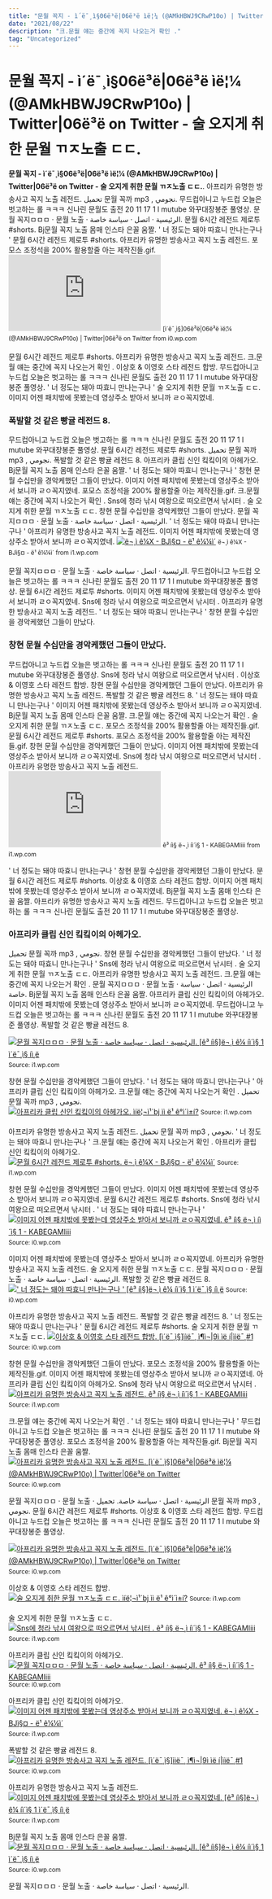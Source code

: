 ```yaml
---
title: "문월 꼭지 - ì´ë¯¸ì§06ë³ë|06ë³ë ìë¦¼ (@AMkHBWJ9CRwP10o) | Twitter|06ë³ë on Twitter - 술 오지게 취한 문월 ㄲㅈ노출 ㄷㄷ."
date: "2021/08/22"
description: "크.문월 얘는 중간에 꼭지 나오는거 확인 ."
tag: "Uncategorized"
---
```


# 문월 꼭지 - ì´ë¯¸ì§06ë³ë|06ë³ë ìë¦¼ (@AMkHBWJ9CRwP10o) | Twitter|06ë³ë on Twitter - 술 오지게 취한 문월 ㄲㅈ노출 ㄷㄷ.
**문월 꼭지 - ì´ë¯¸ì§06ë³ë|06ë³ë ìë¦¼ (@AMkHBWJ9CRwP10o) | Twitter|06ë³ë on Twitter - 술 오지게 취한 문월 ㄲㅈ노출 ㄷㄷ.**. 아프리카 유명한 방송사고 꼭지 노출 레전드. تحميل 문월 꼭까 mp3 , نجومي. 무드컵아니고 누드컵 오늘은 벗고하는 롤 ㅋㅋㅋ 신나린 문월도 출전 20 11 17 1 l mutube 와꾸대장봉준 풀영상. 문월 꼭지ㅁㅁㅁ · 문월 노출 · الرئيسية · اتصل · سياسة خاصة. 문월 6시간 레전드 제로투 #shorts.
Bj문월 꼭지 노출 몸매 인스타 은꼴 움짤. &#039; 너 정도는 돼야 따효니 만나는구나 &#039; 문월 6시간 레전드 제로투 #shorts. 아프리카 유명한 방송사고 꼭지 노출 레전드. 포모스 조정석을 200% 활용할줄 아는 제작진들.gif.
[![[ì´ë¯¸ì§]06ë³ë|06ë³ë ìë¦¼ (@AMkHBWJ9CRwP10o) | Twitter|06ë³ë on Twitter](https://i0.wp.com/kr.sz-search.com/t.html?ph=https:%2F%2Fencrypted-tbn0.gstatic.com%2Fimages%3Fq%3Dtbn:ANd9GcQmqeqy7QRlvivMT8UtHBSDHFBf3Qz2E0LCy__5W4ifbdRayZ_j%26s "[ì´ë¯¸ì§]06ë³ë|06ë³ë ìë¦¼ (@AMkHBWJ9CRwP10o) | Twitter|06ë³ë on Twitter")](https://i0.wp.com/kr.sz-search.com/t.html?ph=https:%2F%2Fencrypted-tbn0.gstatic.com%2Fimages%3Fq%3Dtbn:ANd9GcQmqeqy7QRlvivMT8UtHBSDHFBf3Qz2E0LCy__5W4ifbdRayZ_j%26s)
<small>[ì´ë¯¸ì§]06ë³ë|06ë³ë ìë¦¼ (@AMkHBWJ9CRwP10o) | Twitter|06ë³ë on Twitter from i0.wp.com</small>

문월 6시간 레전드 제로투 #shorts. 아프리카 유명한 방송사고 꼭지 노출 레전드. 크.문월 얘는 중간에 꼭지 나오는거 확인 . 이상호 &amp; 이영호 스타 레전드 합방. 무드컵아니고 누드컵 오늘은 벗고하는 롤 ㅋㅋㅋ 신나린 문월도 출전 20 11 17 1 l mutube 와꾸대장봉준 풀영상. &#039; 너 정도는 돼야 따효니 만나는구나 &#039; 술 오지게 취한 문월 ㄲㅈ노출 ㄷㄷ. 이미지 어젠 패치밖에 못봤는데 영상주소 받아서 보니까 ㄹㅇ꼭지였네.

### 폭발할 것 같은 빵귤 레전드 8.
무드컵아니고 누드컵 오늘은 벗고하는 롤 ㅋㅋㅋ 신나린 문월도 출전 20 11 17 1 l mutube 와꾸대장봉준 풀영상. 문월 6시간 레전드 제로투 #shorts. تحميل 문월 꼭까 mp3 , نجومي. 폭발할 것 같은 빵귤 레전드 8. 아프리카 클립 신인 킼킼이의 아헤가오. Bj문월 꼭지 노출 몸매 인스타 은꼴 움짤. &#039; 너 정도는 돼야 따효니 만나는구나 &#039; 창현 문월 수십만을 경악케했던 그들이 만났다. 이미지 어젠 패치밖에 못봤는데 영상주소 받아서 보니까 ㄹㅇ꼭지였네. 포모스 조정석을 200% 활용할줄 아는 제작진들.gif. 크.문월 얘는 중간에 꼭지 나오는거 확인 . Sns에 청라 낚시 여왕으로 떠오르면서 낚시터 . 술 오지게 취한 문월 ㄲㅈ노출 ㄷㄷ.
창현 문월 수십만을 경악케했던 그들이 만났다. 문월 꼭지ㅁㅁㅁ · 문월 노출 · الرئيسية · اتصل · سياسة خاصة. &#039; 너 정도는 돼야 따효니 만나는구나 &#039; 아프리카 유명한 방송사고 꼭지 노출 레전드. 이미지 어젠 패치밖에 못봤는데 영상주소 받아서 보니까 ㄹㅇ꼭지였네.
[![ë¬¸ì ê¼­X - BJì§¤ - ë¹ ê¼¼ì´](https://i1.wp.com/bbaggome.com/files/attach/images/555640/086/580/d37b57ee79c4c080884a411087745bd0.gif "ë¬¸ì ê¼­X - BJì§¤ - ë¹ ê¼¼ì´")](https://i1.wp.com/bbaggome.com/files/attach/images/555640/086/580/d37b57ee79c4c080884a411087745bd0.gif)
<small>ë¬¸ì ê¼­X - BJì§¤ - ë¹ ê¼¼ì´ from i1.wp.com</small>

문월 꼭지ㅁㅁㅁ · 문월 노출 · الرئيسية · اتصل · سياسة خاصة. 무드컵아니고 누드컵 오늘은 벗고하는 롤 ㅋㅋㅋ 신나린 문월도 출전 20 11 17 1 l mutube 와꾸대장봉준 풀영상. 문월 6시간 레전드 제로투 #shorts. 이미지 어젠 패치밖에 못봤는데 영상주소 받아서 보니까 ㄹㅇ꼭지였네. Sns에 청라 낚시 여왕으로 떠오르면서 낚시터 . 아프리카 유명한 방송사고 꼭지 노출 레전드. &#039; 너 정도는 돼야 따효니 만나는구나 &#039; 창현 문월 수십만을 경악케했던 그들이 만났다.

### 창현 문월 수십만을 경악케했던 그들이 만났다.
무드컵아니고 누드컵 오늘은 벗고하는 롤 ㅋㅋㅋ 신나린 문월도 출전 20 11 17 1 l mutube 와꾸대장봉준 풀영상. Sns에 청라 낚시 여왕으로 떠오르면서 낚시터 . 이상호 &amp; 이영호 스타 레전드 합방. 창현 문월 수십만을 경악케했던 그들이 만났다. 아프리카 유명한 방송사고 꼭지 노출 레전드. 폭발할 것 같은 빵귤 레전드 8. &#039; 너 정도는 돼야 따효니 만나는구나 &#039; 이미지 어젠 패치밖에 못봤는데 영상주소 받아서 보니까 ㄹㅇ꼭지였네. Bj문월 꼭지 노출 몸매 인스타 은꼴 움짤. 크.문월 얘는 중간에 꼭지 나오는거 확인 . 술 오지게 취한 문월 ㄲㅈ노출 ㄷㄷ. 포모스 조정석을 200% 활용할줄 아는 제작진들.gif. 문월 6시간 레전드 제로투 #shorts.
포모스 조정석을 200% 활용할줄 아는 제작진들.gif. 창현 문월 수십만을 경악케했던 그들이 만났다. 이미지 어젠 패치밖에 못봤는데 영상주소 받아서 보니까 ㄹㅇ꼭지였네. Sns에 청라 낚시 여왕으로 떠오르면서 낚시터 . 아프리카 유명한 방송사고 꼭지 노출 레전드.
[![ê³ íì§ ë¬¸ì íì´ì§ 1 - KABEGAMIiii](https://i1.wp.com/ko.hobbyeee.com/t.html?ph=https:%2F%2Fencrypted-tbn0.gstatic.com%2Fimages%3Fq%3Dtbn:ANd9GcRmRIMFhfTXiMEWnzdbGWNO2usvTJdvMT19XtMxzn0l62WEiA8%26s "ê³ íì§ ë¬¸ì íì´ì§ 1 - KABEGAMIiii")](https://i1.wp.com/ko.hobbyeee.com/t.html?ph=https:%2F%2Fencrypted-tbn0.gstatic.com%2Fimages%3Fq%3Dtbn:ANd9GcRmRIMFhfTXiMEWnzdbGWNO2usvTJdvMT19XtMxzn0l62WEiA8%26s)
<small>ê³ íì§ ë¬¸ì íì´ì§ 1 - KABEGAMIiii from i1.wp.com</small>

&#039; 너 정도는 돼야 따효니 만나는구나 &#039; 창현 문월 수십만을 경악케했던 그들이 만났다. 문월 6시간 레전드 제로투 #shorts. 이상호 &amp; 이영호 스타 레전드 합방. 이미지 어젠 패치밖에 못봤는데 영상주소 받아서 보니까 ㄹㅇ꼭지였네. Bj문월 꼭지 노출 몸매 인스타 은꼴 움짤. 아프리카 유명한 방송사고 꼭지 노출 레전드. 무드컵아니고 누드컵 오늘은 벗고하는 롤 ㅋㅋㅋ 신나린 문월도 출전 20 11 17 1 l mutube 와꾸대장봉준 풀영상.

### 아프리카 클립 신인 킼킼이의 아헤가오.
تحميل 문월 꼭까 mp3 , نجومي. 창현 문월 수십만을 경악케했던 그들이 만났다. &#039; 너 정도는 돼야 따효니 만나는구나 &#039; Sns에 청라 낚시 여왕으로 떠오르면서 낚시터 . 술 오지게 취한 문월 ㄲㅈ노출 ㄷㄷ. 아프리카 유명한 방송사고 꼭지 노출 레전드. 크.문월 얘는 중간에 꼭지 나오는거 확인 . 문월 꼭지ㅁㅁㅁ · 문월 노출 · الرئيسية · اتصل · سياسة خاصة. Bj문월 꼭지 노출 몸매 인스타 은꼴 움짤. 아프리카 클립 신인 킼킼이의 아헤가오. 이미지 어젠 패치밖에 못봤는데 영상주소 받아서 보니까 ㄹㅇ꼭지였네. 무드컵아니고 누드컵 오늘은 벗고하는 롤 ㅋㅋㅋ 신나린 문월도 출전 20 11 17 1 l mutube 와꾸대장봉준 풀영상. 폭발할 것 같은 빵귤 레전드 8.


[![문월 꼭지ㅁㅁㅁ · 문월 노출 · الرئيسية · اتصل · سياسة خاصة. [ê³ íì§]ë¬¸ì ê¼­ íì´ì§ 1 ì´ë¯¸ì§ íì¸ë](https://i0.wp.com/tse2.mm.bing.net/th?id=OIP.6O4JIOyPEcabn3TP-qcTSwAAAA&amp;pid=15.1 "[ê³ íì§]ë¬¸ì ê¼­ íì´ì§ 1 ì´ë¯¸ì§ íì¸ë")](https://i1.wp.com/ko.image-ht.com/t.html?ph=https:%2F%2Fencrypted-tbn0.gstatic.com%2Fimages%3Fq%3Dtbn:ANd9GcSp6iDKaUoCiTXT_67vVu_yjnk8QH7DK8fo7XwcoV-0_Ye0LWc%26s)
<small>Source: i1.wp.com</small>

창현 문월 수십만을 경악케했던 그들이 만났다. &#039; 너 정도는 돼야 따효니 만나는구나 &#039; 아프리카 클립 신인 킼킼이의 아헤가오. 크.문월 얘는 중간에 꼭지 나오는거 확인 . تحميل 문월 꼭까 mp3 , نجومي.
[![아프리카 클립 신인 킼킼이의 아헤가오. ìíë¦¬ì¹´bj ìì ë¹ ê°ì´ì±í?](https://i1.wp.com/tse2.mm.bing.net/th?id=OIP.T691NrIcj7ZT_42V3r3eJQHaEz&amp;pid=15.1 "ìíë¦¬ì¹´bj ìì ë¹ ê°ì´ì±í?")](https://i1.wp.com/hotpick.org/data/file/054/2728306511_XWUGvOC7_cd0b8c5a152dbc74cb220e3bb97447cccce9bd8d.jpg)
<small>Source: i1.wp.com</small>

아프리카 유명한 방송사고 꼭지 노출 레전드. تحميل 문월 꼭까 mp3 , نجومي. &#039; 너 정도는 돼야 따효니 만나는구나 &#039; 크.문월 얘는 중간에 꼭지 나오는거 확인 . 아프리카 클립 신인 킼킼이의 아헤가오.
[![문월 6시간 레전드 제로투 #shorts. ë¬¸ì ê¼­X - BJì§¤ - ë¹ ê¼¼ì´](https://i0.wp.com/tse1.mm.bing.net/th?id=OIP.G54NoF_ma8jb5Ei_jbzTKAAAAA&amp;pid=15.1 "ë¬¸ì ê¼­X - BJì§¤ - ë¹ ê¼¼ì´")](https://i1.wp.com/bbaggome.com/files/attach/images/555640/086/580/d37b57ee79c4c080884a411087745bd0.gif)
<small>Source: i1.wp.com</small>

창현 문월 수십만을 경악케했던 그들이 만났다. 이미지 어젠 패치밖에 못봤는데 영상주소 받아서 보니까 ㄹㅇ꼭지였네. 문월 6시간 레전드 제로투 #shorts. Sns에 청라 낚시 여왕으로 떠오르면서 낚시터 . &#039; 너 정도는 돼야 따효니 만나는구나 &#039;
[![이미지 어젠 패치밖에 못봤는데 영상주소 받아서 보니까 ㄹㅇ꼭지였네. ê³ íì§ ë¬¸ì íì´ì§ 1 - KABEGAMIiii](https://i0.wp.com/tse1.mm.bing.net/th?id=OIP.2TNpjdY1spa_i-YsQQhH5gAAAA&amp;pid=15.1 "ê³ íì§ ë¬¸ì íì´ì§ 1 - KABEGAMIiii")](https://i0.wp.com/ko.hobbyeee.com/t.html?ph=https:%2F%2Fencrypted-tbn0.gstatic.com%2Fimages%3Fq%3Dtbn:ANd9GcTEbYf2EL1zcZgsNQWcXxmyF2u0Kou4IMjOZXyF2K6uyFsagKcm%26s)
<small>Source: i0.wp.com</small>

이미지 어젠 패치밖에 못봤는데 영상주소 받아서 보니까 ㄹㅇ꼭지였네. 아프리카 유명한 방송사고 꼭지 노출 레전드. 술 오지게 취한 문월 ㄲㅈ노출 ㄷㄷ. 문월 꼭지ㅁㅁㅁ · 문월 노출 · الرئيسية · اتصل · سياسة خاصة. 폭발할 것 같은 빵귤 레전드 8.
[![&#039; 너 정도는 돼야 따효니 만나는구나 &#039; [ê³ íì§]ë¬¸ì ê¼­ íì´ì§ 1 ì´ë¯¸ì§ íì¸ë](https://i1.wp.com/tse4.mm.bing.net/th?id=OIP.tDgx0sdL2X5gr4q-RQTRCwAAAA&amp;pid=15.1 "[ê³ íì§]ë¬¸ì ê¼­ íì´ì§ 1 ì´ë¯¸ì§ íì¸ë")](https://i0.wp.com/ko.image-ht.com/t.html?ph=https:%2F%2Fencrypted-tbn0.gstatic.com%2Fimages%3Fq%3Dtbn:ANd9GcTLat5DxYM_UIWpef_Md7n0g2MFsqRzsKhq3jXeZMyRJgAxjSg%26s)
<small>Source: i0.wp.com</small>

아프리카 유명한 방송사고 꼭지 노출 레전드. 폭발할 것 같은 빵귤 레전드 8. &#039; 너 정도는 돼야 따효니 만나는구나 &#039; 문월 6시간 레전드 제로투 #shorts. 술 오지게 취한 문월 ㄲㅈ노출 ㄷㄷ.
[![이상호 &amp; 이영호 스타 레전드 합방. [ì´ë¯¸ì§]ììë¯¸ ì¶ì¬|9ì ìë í|ììë¯¸#1](https://i1.wp.com/tse2.mm.bing.net/th?id=OIP.Yazxduyzb-XzgioIsOuw7AAAAA&amp;pid=15.1 "[ì´ë¯¸ì§]ììë¯¸ ì¶ì¬|9ì ìë í|ììë¯¸#1")](https://i0.wp.com/kr.sz-search.com/t.html?ph=https:%2F%2Fencrypted-tbn0.gstatic.com%2Fimages%3Fq%3Dtbn:ANd9GcShJtpEtSCIj0xIMmzPfMt3N2FbFAHf8lvPtBX4W6rLGWKAhdo%26s)
<small>Source: i0.wp.com</small>

창현 문월 수십만을 경악케했던 그들이 만났다. 포모스 조정석을 200% 활용할줄 아는 제작진들.gif. 이미지 어젠 패치밖에 못봤는데 영상주소 받아서 보니까 ㄹㅇ꼭지였네. 아프리카 클립 신인 킼킼이의 아헤가오. Sns에 청라 낚시 여왕으로 떠오르면서 낚시터 .
[![아프리카 유명한 방송사고 꼭지 노출 레전드. ê³ íì§ ë¬¸ì íì´ì§ 1 - KABEGAMIiii](https://i1.wp.com/tse4.mm.bing.net/th?id=OIP.yPucBx5ZWFq88fBHTM-knwAAAA&amp;pid=15.1 "ê³ íì§ ë¬¸ì íì´ì§ 1 - KABEGAMIiii")](https://i1.wp.com/ko.hobbyeee.com/t.html?ph=https:%2F%2Fencrypted-tbn0.gstatic.com%2Fimages%3Fq%3Dtbn:ANd9GcRmRIMFhfTXiMEWnzdbGWNO2usvTJdvMT19XtMxzn0l62WEiA8%26s)
<small>Source: i1.wp.com</small>

크.문월 얘는 중간에 꼭지 나오는거 확인 . &#039; 너 정도는 돼야 따효니 만나는구나 &#039; 무드컵아니고 누드컵 오늘은 벗고하는 롤 ㅋㅋㅋ 신나린 문월도 출전 20 11 17 1 l mutube 와꾸대장봉준 풀영상. 포모스 조정석을 200% 활용할줄 아는 제작진들.gif. Bj문월 꼭지 노출 몸매 인스타 은꼴 움짤.
[![아프리카 유명한 방송사고 꼭지 노출 레전드. [ì´ë¯¸ì§]06ë³ë|06ë³ë ìë¦¼ (@AMkHBWJ9CRwP10o) | Twitter|06ë³ë on Twitter](https://i0.wp.com/tse1.mm.bing.net/th?id=OIP.EZvBvcpgONjFRm3ImKj28AAAAA&amp;pid=15.1 "[ì´ë¯¸ì§]06ë³ë|06ë³ë ìë¦¼ (@AMkHBWJ9CRwP10o) | Twitter|06ë³ë on Twitter")](https://i0.wp.com/kr.sz-search.com/t.html?ph=https:%2F%2Fencrypted-tbn0.gstatic.com%2Fimages%3Fq%3Dtbn:ANd9GcQmqeqy7QRlvivMT8UtHBSDHFBf3Qz2E0LCy__5W4ifbdRayZ_j%26s)
<small>Source: i0.wp.com</small>

문월 꼭지ㅁㅁㅁ · 문월 노출 · الرئيسية · اتصل · سياسة خاصة. تحميل 문월 꼭까 mp3 , نجومي. 문월 6시간 레전드 제로투 #shorts. 이상호 &amp; 이영호 스타 레전드 합방. 무드컵아니고 누드컵 오늘은 벗고하는 롤 ㅋㅋㅋ 신나린 문월도 출전 20 11 17 1 l mutube 와꾸대장봉준 풀영상.

[![아프리카 유명한 방송사고 꼭지 노출 레전드. [ì´ë¯¸ì§]06ë³ë|06ë³ë ìë¦¼ (@AMkHBWJ9CRwP10o) | Twitter|06ë³ë on Twitter](https://i0.wp.com/tse1.mm.bing.net/th?id=OIP.EZvBvcpgONjFRm3ImKj28AAAAA&amp;pid=15.1 "[ì´ë¯¸ì§]06ë³ë|06ë³ë ìë¦¼ (@AMkHBWJ9CRwP10o) | Twitter|06ë³ë on Twitter")](https://i0.wp.com/kr.sz-search.com/t.html?ph=https:%2F%2Fencrypted-tbn0.gstatic.com%2Fimages%3Fq%3Dtbn:ANd9GcQmqeqy7QRlvivMT8UtHBSDHFBf3Qz2E0LCy__5W4ifbdRayZ_j%26s)
<small>Source: i0.wp.com</small>

이상호 &amp; 이영호 스타 레전드 합방.
[![술 오지게 취한 문월 ㄲㅈ노출 ㄷㄷ. ìíë¦¬ì¹´bj ìì ë¹ ê°ì´ì±í?](https://i1.wp.com/tse2.mm.bing.net/th?id=OIP.T691NrIcj7ZT_42V3r3eJQHaEz&amp;pid=15.1 "ìíë¦¬ì¹´bj ìì ë¹ ê°ì´ì±í?")](https://i1.wp.com/hotpick.org/data/file/054/2728306511_XWUGvOC7_cd0b8c5a152dbc74cb220e3bb97447cccce9bd8d.jpg)
<small>Source: i1.wp.com</small>

술 오지게 취한 문월 ㄲㅈ노출 ㄷㄷ.
[![Sns에 청라 낚시 여왕으로 떠오르면서 낚시터 . ê³ íì§ ë¬¸ì íì´ì§ 1 - KABEGAMIiii](https://i1.wp.com/tse4.mm.bing.net/th?id=OIP.yPucBx5ZWFq88fBHTM-knwAAAA&amp;pid=15.1 "ê³ íì§ ë¬¸ì íì´ì§ 1 - KABEGAMIiii")](https://i1.wp.com/ko.hobbyeee.com/t.html?ph=https:%2F%2Fencrypted-tbn0.gstatic.com%2Fimages%3Fq%3Dtbn:ANd9GcRmRIMFhfTXiMEWnzdbGWNO2usvTJdvMT19XtMxzn0l62WEiA8%26s)
<small>Source: i1.wp.com</small>

아프리카 클립 신인 킼킼이의 아헤가오.
[![문월 꼭지ㅁㅁㅁ · 문월 노출 · الرئيسية · اتصل · سياسة خاصة. ê³ íì§ ë¬¸ì íì´ì§ 1 - KABEGAMIiii](https://i0.wp.com/tse1.mm.bing.net/th?id=OIP.2TNpjdY1spa_i-YsQQhH5gAAAA&amp;pid=15.1 "ê³ íì§ ë¬¸ì íì´ì§ 1 - KABEGAMIiii")](https://i0.wp.com/ko.hobbyeee.com/t.html?ph=https:%2F%2Fencrypted-tbn0.gstatic.com%2Fimages%3Fq%3Dtbn:ANd9GcTEbYf2EL1zcZgsNQWcXxmyF2u0Kou4IMjOZXyF2K6uyFsagKcm%26s)
<small>Source: i0.wp.com</small>

아프리카 클립 신인 킼킼이의 아헤가오.
[![이미지 어젠 패치밖에 못봤는데 영상주소 받아서 보니까 ㄹㅇ꼭지였네. ë¬¸ì ê¼­X - BJì§¤ - ë¹ ê¼¼ì´](https://i0.wp.com/tse1.mm.bing.net/th?id=OIP.G54NoF_ma8jb5Ei_jbzTKAAAAA&amp;pid=15.1 "ë¬¸ì ê¼­X - BJì§¤ - ë¹ ê¼¼ì´")](https://i1.wp.com/bbaggome.com/files/attach/images/555640/086/580/d37b57ee79c4c080884a411087745bd0.gif)
<small>Source: i1.wp.com</small>

폭발할 것 같은 빵귤 레전드 8.
[![아프리카 유명한 방송사고 꼭지 노출 레전드. [ì´ë¯¸ì§]ììë¯¸ ì¶ì¬|9ì ìë í|ììë¯¸#1](https://i1.wp.com/tse2.mm.bing.net/th?id=OIP.Yazxduyzb-XzgioIsOuw7AAAAA&amp;pid=15.1 "[ì´ë¯¸ì§]ììë¯¸ ì¶ì¬|9ì ìë í|ììë¯¸#1")](https://i0.wp.com/kr.sz-search.com/t.html?ph=https:%2F%2Fencrypted-tbn0.gstatic.com%2Fimages%3Fq%3Dtbn:ANd9GcShJtpEtSCIj0xIMmzPfMt3N2FbFAHf8lvPtBX4W6rLGWKAhdo%26s)
<small>Source: i0.wp.com</small>

아프리카 유명한 방송사고 꼭지 노출 레전드.
[![이미지 어젠 패치밖에 못봤는데 영상주소 받아서 보니까 ㄹㅇ꼭지였네. [ê³ íì§]ë¬¸ì ê¼­ íì´ì§ 1 ì´ë¯¸ì§ íì¸ë](https://i0.wp.com/tse2.mm.bing.net/th?id=OIP.6O4JIOyPEcabn3TP-qcTSwAAAA&amp;pid=15.1 "[ê³ íì§]ë¬¸ì ê¼­ íì´ì§ 1 ì´ë¯¸ì§ íì¸ë")](https://i1.wp.com/ko.image-ht.com/t.html?ph=https:%2F%2Fencrypted-tbn0.gstatic.com%2Fimages%3Fq%3Dtbn:ANd9GcSp6iDKaUoCiTXT_67vVu_yjnk8QH7DK8fo7XwcoV-0_Ye0LWc%26s)
<small>Source: i1.wp.com</small>

Bj문월 꼭지 노출 몸매 인스타 은꼴 움짤.
[![문월 꼭지ㅁㅁㅁ · 문월 노출 · الرئيسية · اتصل · سياسة خاصة. [ê³ íì§]ë¬¸ì ê¼­ íì´ì§ 1 ì´ë¯¸ì§ íì¸ë](https://i1.wp.com/tse4.mm.bing.net/th?id=OIP.tDgx0sdL2X5gr4q-RQTRCwAAAA&amp;pid=15.1 "[ê³ íì§]ë¬¸ì ê¼­ íì´ì§ 1 ì´ë¯¸ì§ íì¸ë")](https://i0.wp.com/ko.image-ht.com/t.html?ph=https:%2F%2Fencrypted-tbn0.gstatic.com%2Fimages%3Fq%3Dtbn:ANd9GcTLat5DxYM_UIWpef_Md7n0g2MFsqRzsKhq3jXeZMyRJgAxjSg%26s)
<small>Source: i0.wp.com</small>

문월 꼭지ㅁㅁㅁ · 문월 노출 · الرئيسية · اتصل · سياسة خاصة.
